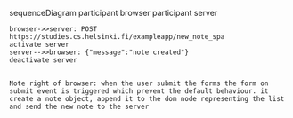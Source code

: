 sequenceDiagram
    participant browser
    participant server

    browser->>server: POST https://studies.cs.helsinki.fi/exampleapp/new_note_spa
    activate server
    server-->>browser: {"message":"note created"}
    deactivate server

   
    Note right of browser: when the user submit the forms the form on submit event is triggered which prevent the default behaviour. it create a note object, append it to the dom node representing the list and send the new note to the server

   
